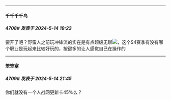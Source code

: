 ﻿
*****

####  千千千千鸟  
##### 4708#       发表于 2024-5-14 19:23

要开了吧？野蛮人之前玩冲锋流的实在是有点超级无聊<img src="https://static.saraba1st.com/image/smiley/face2017/013.png" referrerpolicy="no-referrer">，这个S4赛季有没有哪个职业是玩起来比较好玩的，按键多的让人感觉自己在操作的


*****

####  笨笨塞  
##### 4709#       发表于 2024-5-14 21:45

你们就没有一个人战网更新卡45%么？

